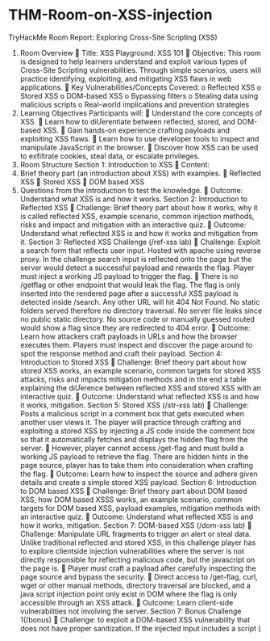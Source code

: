 # THM-Room-on-XSS-injection

TryHackMe Room Report: Exploring Cross-Site Scripting (XSS)
1. Room Overview
 Title: XSS Playground: XSS 101
 Objective:
This room is designed to help learners understand and exploit various types of
Cross-Site Scripting vulnerabilities. Through simple scenarios, users will practice
identifying, exploiting, and mitigating XSS flaws in web applications.
 Key Vulnerabilities/Concepts Covered:
o Reflected XSS
o Stored XSS
o DOM-based XSS
o Bypassing filters
o Stealing data using malicious scripts
o Real-world implications and prevention strategies
2. Learning Objectives
Participants will:
 Understand the core concepts of XSS.
 Learn how to diƯerentiate between reflected, stored, and DOM-based XSS.
 Gain hands-on experience crafting payloads and exploiting XSS flaws.
 Learn how to use developer tools to inspect and manipulate JavaScript in the
browser.
 Discover how XSS can be used to exfiltrate cookies, steal data, or escalate
privileges.
3. Room Structure
 Section 1: Introduction to XSS
 Content:
1. Brief theory part (an introduction about XSS) with examples.
 Reflected XSS
 Stored XSS
 DOM based XSS
2. Questions from the introduction to test the knowledge.
 Outcome: Understand what XSS is and how it works.
Section 2: Introduction to Reflected XSS
 Challenge: Brief theory part about how it works, why it is called reflected XSS,
example scenario, common injection methods, risks and impact and mitigation with
an interactive quiz.
 Outcome: Understand what reflected XSS is and how it works and mitigation from
it.
Section 3: Reflected XSS Challenge (/ref-xss lab)
 Challenge: Exploit a search form that reflects user input. Hosted with apache using
reverse proxy. In the challenge search input is reflected onto the page but the server
would detect a successful payload and rewards the flag. Player must inject a
working JS payload to trigger the flag.
 There is no /getflag or other endpoint that would leak the flag. The flag is only
inserted into the rendered page after a successful XSS payload is detected inside
/search. Any other URL will hit 404 Not Found. No static folders served therefore
no directory traversal. No server file leaks since no public static directory. No source
code or manually guessed routed would show a flag since they are redirected to 404
error.
 Outcome: Learn how attackers craft payloads in URLs and how the browser
executes them. Players must inspect and discover the page around to spot the
response method and craft their payload.
Section 4: Introduction to Stored XSS
 Challenge: Brief theory part about how stored XSS works, an example scenario,
common targets for stored XSS attacks, risks and impacts mitigation methods and
in the end a table explaining the diƯerence between reflected XSS and stored XSS
with an interactive quiz.
 Outcome: Understand what reflected XSS is and how it works, mitigation.
Section 5: Stored XSS (/str-xss lab)
 Challenge: Posts a malicious script in a comment box that gets executed when
another user views it. The player will practice through crafting and exploiting a
stored XSS by injecting a JS code inside the comment box so that it automatically
fetches and displays the hidden flag from the server.
 However, player cannot access /get-flag and must build a working JS payload to
retrieve the flag. There are hidden hints in the page source, player has to take them
into consideration when crafting the flag.
 Outcome: Learn how to inspect the source and adhere given details and create a
simple stored XSS payload.
Section 6: Introduction to DOM based XSS
 Challenge: Brief theory part about DOM based XSS, how DOM based XSSS works,
an example scenario, common targets for DOM based XSS, payload examples,
mitigation methods with an interactive quiz.
 Outcome: Understand what reflected XSS is and how it works, mitigation.
Section 7: DOM-based XSS (/dom-xss lab)
 Challenge: Manipulate URL fragments to trigger an alert or steal data. Unlike
traditional reflected and stored XSS, in this challenge player has to explore clientside injection vulnerabilities where the server is not directly responsible for
reflecting malicious code, but the javascript on the page is.
 Player must craft a payload after carefully inspecting the page source and bypass
the security.
 Direct access to /get-flag, curl, wget or other manual methods, directory traversal
are blocked, and a java script injection point only exist in DOM where the flag is only
accessible through an XSS attack.
 Outcome: Learn client-side vulnerabilities not involving the server.
Section 7: Bonus Challenge 1(/bonus)
 Challenge: to exploit a DOM-based XSS vulnerability that does not have proper
sanitization. If the injected input includes a script (<script>) or image with onerror, it
gets executed. Once the script executes, it can call showFlag() to fetch the flag.
 Player has to craft a JS payload through the hash function of the URL that trigger an
exaction and calls showFlag() function.
 Outcome: Gets additional hands on experience about DOM based vulnerabilities.
Section 9: Bonus Challenge 2 (/bonus2)
 Challenge: Create a payload to steal the flag. Inputs are sanitized so the player
must be considerate to choose a hidden backdoor by exploiting a custom javascript
logic path(eval(runJS=...)). Strong access controls are applied to the server file. The
player must create a malicious URL to reveal the hidden flag.
 Considering the attack vector, all the direct flag access, directory traversal, basic
<script> injection and non-browser tools like curl are blocked.
 Outcome: Learns how to craft a payload avoiding weak mitigation methods.
Section 10: Bonus Challenge 3 (/bonus3)
 Challenge: create a payload to exploit a hidden JS function (hiddenFlagFunction())
using a crafted name parameter in the URL. Sanitization layers added so the player
must create an exploit that bypass them by inspecting the source code. All the angle
brackets and double quotes are encoded.
 When it comes to the security vectors, direct flag access, directory traversal, basic
XSS and tool based access are blocked and the main attack vector is considered to
be logic injection via execute method.
 Outcome: Learns how to inspect the source code and d craft a payload avoiding
sanitization methods.
4. Room Link
 TryHackMe Room (Draft) - https://tryhackme.com/jr/lynx22
5. Reflection
 Personal Insights:
o Designing this room helped me deepen my understanding of XSS beyond the
theoretical level. Creating realistic scenarios and configuring services
(Node.js, Apache, Docker) gave me a full-stack appreciation of how security
vulnerabilities are introduced and exploited. Even though it was unable to
host in the attack box, details are given for players to host it on their own
using docker on a virtual machine.
o When mentioning my experience, since I was not familiarized with tryhackme
attackboxes and how the virtual machine we upload in the room works in the
attackbox - when we upload a custom VM to an tryhackme room, it becomes
isolated, cloud based instance that players can deploy and interact through
their attackbox, I created my project first using docker and since that did not
work I hosted using apache reverse proxy.
But since there are port restrictions, the ports I set became unavailable in the
attackbox and docker containers did not run since services may not start
automatically in the attackbox therefore I had to create the project from
scratch to host the site on localhost with apache even then the attackbox
failed.
 Lessons Learned:
o Managing services inside virtual environments can be complex (e.g., port
conflicts, Apache/Node integration).
o Using PM2 and Docker simplifies service management and persistence.
o It's important to guide users step-by-step when labs involve external tools or
headers (like custom header-based flag access).
 Contribution to the Community:
This room oƯers practical, modular, and reusable labs for learners of all levels. It
complements existing TryHackMe content while allowing instructors to tailor their
approach or use parts of it in CTFs or security training. 
